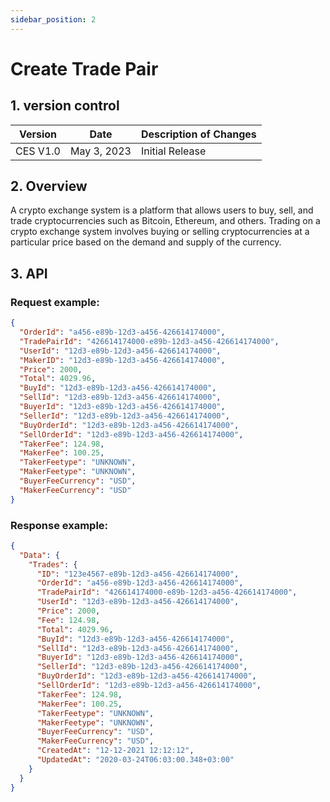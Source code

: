 ```yaml
---
sidebar_position: 2
---
```


# Create Trade Pair

## 1. version control

| Version  | Date        | Description of Changes |
| -------- | ----------- | ---------------------- |
| CES V1.0 | May 3, 2023 | Initial Release        |

## 2. Overview

A crypto exchange system is a platform that allows users to buy, sell, and trade cryptocurrencies such as Bitcoin, Ethereum, and others. Trading on a crypto exchange system involves buying or selling cryptocurrencies at a particular price based on the demand and supply of the currency.

## 3. API

### Request example:

```json
{
  "OrderId": "a456-e89b-12d3-a456-426614174000",
  "TradePairId": "426614174000-e89b-12d3-a456-426614174000",
  "UserId": "12d3-e89b-12d3-a456-426614174000",
  "MakerID": "12d3-e89b-12d3-a456-426614174000",
  "Price": 2000,
  "Total": 4029.96,
  "BuyId": "12d3-e89b-12d3-a456-426614174000",
  "SellId": "12d3-e89b-12d3-a456-426614174000",
  "BuyerId": "12d3-e89b-12d3-a456-426614174000",
  "SellerId": "12d3-e89b-12d3-a456-426614174000",
  "BuyOrderId": "12d3-e89b-12d3-a456-426614174000",
  "SellOrderId": "12d3-e89b-12d3-a456-426614174000",
  "TakerFee": 124.98,
  "MakerFee": 100.25,
  "TakerFeetype": "UNKNOWN",
  "MakerFeetype": "UNKNOWN",
  "BuyerFeeCurrency": "USD",
  "MakerFeeCurrency": "USD"
}
```

### Response example:

```json
{
  "Data": {
    "Trades": {
      "ID": "123e4567-e89b-12d3-a456-426614174000",
      "OrderId": "a456-e89b-12d3-a456-426614174000",
      "TradePairId": "426614174000-e89b-12d3-a456-426614174000",
      "UserId": "12d3-e89b-12d3-a456-426614174000",
      "Price": 2000,
      "Fee": 124.98,
      "Total": 4029.96,
      "BuyId": "12d3-e89b-12d3-a456-426614174000",
      "SellId": "12d3-e89b-12d3-a456-426614174000",
      "BuyerId": "12d3-e89b-12d3-a456-426614174000",
      "SellerId": "12d3-e89b-12d3-a456-426614174000",
      "BuyOrderId": "12d3-e89b-12d3-a456-426614174000",
      "SellOrderId": "12d3-e89b-12d3-a456-426614174000",
      "TakerFee": 124.98,
      "MakerFee": 100.25,
      "TakerFeetype": "UNKNOWN",
      "MakerFeetype": "UNKNOWN",
      "BuyerFeeCurrency": "USD",
      "MakerFeeCurrency": "USD",
      "CreatedAt": "12-12-2021 12:12:12",
      "UpdatedAt": "2020-03-24T06:03:00.348+03:00"
    }
  }
}
```
